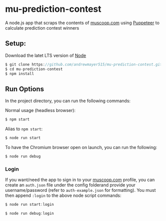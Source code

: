 # mu-prediction-contest
A node.js app that scraps the contents of [muscoop.com](https://www.muscoop.com/) using [Puppeteer](https://github.com/GoogleChrome/puppeteer#readme) to calculate prediction contest winners

## Setup:
Download the latet LTS version of [Node](https://nodejs.org/en/)
```javascript
$ git clone https://github.com/andrewmayer515/mu-prediction-contest.git
$ cd mu-prediction-contest
$ npm install
```

## Run Options

In the project directory, you can run the following commands:

Normal usage (headless browser):
```javascript
$ npm start
```
Alias to `npm start`: 

```javascript
$ node run start
```

To have the Chromium browser open on launch, you can run the following: 

```javascript
$ node run debug
```

### Login
If you want/need the app to sign in to your [muscoop.com](https://www.muscoop.com/) profile, you can create an `auth.json` file under the config folderand provide your username/password (refer to `auth-example.json` for formatting). You must then append `:login` to the above node script commands:

```javascript
$ node run start:login
```
```javascript
$ node run debug:login
```
